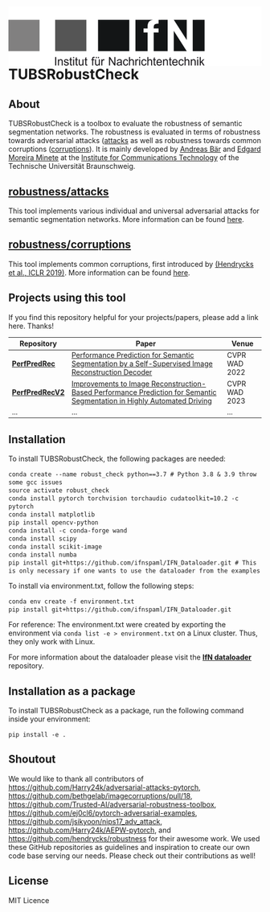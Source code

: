 <img align="right" src="./img/logo_IFN.svg" alt="logo_ifn"> <br/>

# TUBSRobustCheck

## About
TUBSRobustCheck is a toolbox to evaluate the robustness of semantic segmentation networks.
The robustness is evaluated in terms of robustness towards adversarial attacks ([attacks](https://github.com/ifnspaml/TUBSRobustCheck/tree/main/robustness/attacks) as well as robustness towards common corruptions ([corruptions](https://github.com/ifnspaml/TUBSRobustCheck/tree/main/robustness/corruptions)).
It is mainly developed by [Andreas Bär](https://scholar.google.de/citations?user=QMkFXXgAAAAJ&hl=de) and [Edgard Moreira Minete](https://edgmin.github.io) at the [Institute for Communications Technology](https://www.tu-braunschweig.de/en/ifn/institute/dept/sv) of the Technische Universität Braunschweig.


## [robustness/attacks](https://github.com/ifnspaml/TUBSRobustCheck/tree/main/robustness/attacks)
This tool implements various individual and universal adversarial attacks for semantic segmentation networks.
More information can be found [here](https://github.com/ifnspaml/TUBSRobustCheck/tree/main/robustness/attacks).


## [robustness/corruptions](https://github.com/ifnspaml/TUBSRobustCheck/tree/main/robustness/corruptions)
This tool implements common corruptions, first introduced by [(Hendrycks et al., ICLR 2019)](https://arxiv.org/pdf/1903.12261.pdf).
More information can be found [here](https://github.com/ifnspaml/TUBSRobustCheck/tree/main/robustness/corruptions).


## Projects using this tool

If you find this repository helpful for your projects/papers, please add a link here. Thanks!

| Repository | Paper | Venue |
| ---------- | ----- | ----- |
| [**PerfPredRec**](https://github.com/ifnspaml/PerfPredRec) | [Performance Prediction for Semantic Segmentation by a Self-Supervised Image Reconstruction Decoder](https://openaccess.thecvf.com/content/CVPR2022W/WAD/papers/Bar_Performance_Prediction_for_Semantic_Segmentation_by_a_Self-Supervised_Image_Reconstruction_CVPRW_2022_paper.pdf) | CVPR WAD 2022 |
| [**PerfPredRecV2**](https://github.com/ifnspaml/PerfPredRecV2) | [Improvements to Image Reconstruction-Based Performance Prediction for Semantic Segmentation in Highly Automated Driving](https://openaccess.thecvf.com/content/CVPR2023W/WAD/papers/Bar_Improvements_to_Image_Reconstruction-Based_Performance_Prediction_for_Semantic_Segmentation_in_CVPRW_2023_paper.pdf) | CVPR WAD 2023 |
| ... | ... | ... |


## Installation
To install TUBSRobustCheck, the following packages are needed:
```
conda create --name robust_check python==3.7 # Python 3.8 & 3.9 throw some gcc issues
source activate robust_check
conda install pytorch torchvision torchaudio cudatoolkit=10.2 -c pytorch
conda install matplotlib
pip install opencv-python
conda install -c conda-forge wand
conda install scipy
conda install scikit-image
conda install numba
pip install git+https://github.com/ifnspaml/IFN_Dataloader.git # This is only necessary if one wants to use the dataloader from the examples
```

To install via environment.txt, follow the following steps:
```
conda env create -f environment.txt
pip install git+https://github.com/ifnspaml/IFN_Dataloader.git
```
For reference: The environment.txt were created by exporting the environment via `conda list -e > environment.txt` on a Linux cluster.
Thus, they only work with Linux.

For more information about the dataloader please visit the [**IfN dataloader**](https://github.com/ifnspaml/IFN_Dataloader) repository.


## Installation as a package
To install TUBSRobustCheck as a package, run the following command inside your environment:

```
pip install -e .
```

## Shoutout
We would like to thank all contributors of
https://github.com/Harry24k/adversarial-attacks-pytorch,
https://github.com/bethgelab/imagecorruptions/pull/18,
https://github.com/Trusted-AI/adversarial-robustness-toolbox,
https://github.com/ej0cl6/pytorch-adversarial-examples,
https://github.com/jsikyoon/nips17_adv_attack,
https://github.com/Harry24k/AEPW-pytorch,
and https://github.com/hendrycks/robustness for their awesome work.
We used these GitHub repositories as guidelines and inspiration to create our own code base serving our needs.
Please check out their contributions as well!

## License
MIT Licence
